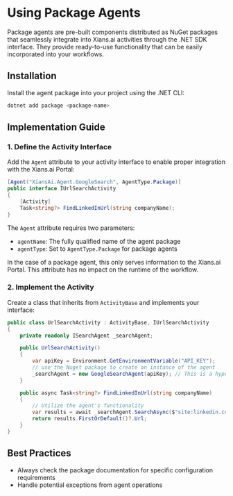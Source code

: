 # Using Package Agents

Package agents are pre-built components distributed as NuGet packages that seamlessly integrate into Xians.ai activities through the .NET SDK interface. They provide ready-to-use functionality that can be easily incorporated into your workflows.

## Installation

Install the agent package into your project using the .NET CLI:

```bash
dotnet add package <package-name>
```

## Implementation Guide

### 1. Define the Activity Interface

Add the `Agent` attribute to your activity interface to enable proper integration with the Xians.ai Portal:

```csharp
[Agent("XiansAi.Agent.GoogleSearch", AgentType.Package)]
public interface IUrlSearchActivity
{
    [Activity]
    Task<string?> FindLinkedInUrl(string companyName);
}
```

The `Agent` attribute requires two parameters:

- `agentName`: The fully qualified name of the agent package
- `agentType`: Set to `AgentType.Package` for package agents

In the case of a package agent, this only serves information to the Xians.ai Portal. This attribute has no impact on the runtime of the workflow.

### 2. Implement the Activity

Create a class that inherits from `ActivityBase` and implements your interface:

```csharp
public class UrlSearchActivity : ActivityBase, IUrlSearchActivity
{
    private readonly ISearchAgent _searchAgent;

    public UrlSearchActivity()
    {
        var apiKey = Environment.GetEnvironmentVariable("API_KEY");
        // use the Nuget package to create an instance of the agent
        _searchAgent = new GoogleSearchAgent(apiKey); // This is a hypothetical agent that we are using as an example
    }

    public async Task<string?> FindLinkedInUrl(string companyName)
    {
        // Utilize the agent's functionality
        var results = await _searchAgent.SearchAsync($"site:linkedin.com {companyName} company");
        return results.FirstOrDefault()?.Url;
    }
}
```

## Best Practices

- Always check the package documentation for specific configuration requirements
- Handle potential exceptions from agent operations
